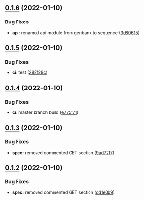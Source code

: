 ## [0.1.6](https://github.com/mycolab/genbank/compare/v0.1.5...v0.1.6) (2022-01-10)


### Bug Fixes

* **api:** renamed api module from genbank to sequence ([3d80615](https://github.com/mycolab/genbank/commit/3d806155d38b5125570b07a594a33d6070525b09))



## [0.1.5](https://github.com/mycolab/genbank/compare/v0.1.4...v0.1.5) (2022-01-10)


### Bug Fixes

* **ci:** test ([288f28c](https://github.com/mycolab/genbank/commit/288f28c8de1c272c7893ae10ef2e2b89774217d0))



## [0.1.4](https://github.com/mycolab/genbank/compare/v0.1.3...v0.1.4) (2022-01-10)


### Bug Fixes

* **ci:** master branch build ([e775f71](https://github.com/mycolab/genbank/commit/e775f71a7c495aa2f117dd8e8139f073f71dc2dc))



## [0.1.3](https://github.com/mycolab/genbank/compare/v0.1.2...v0.1.3) (2022-01-10)


### Bug Fixes

* **spec:** removed commented GET section ([9ad7217](https://github.com/mycolab/genbank/commit/9ad721714fedf61bf3c76a5aa1207462505b2b52))



## [0.1.2](https://github.com/mycolab/genbank/compare/v0.1.1...v0.1.2) (2022-01-10)


### Bug Fixes

* **spec:** removed commented GET section ([cd1e0b9](https://github.com/mycolab/genbank/commit/cd1e0b9153de08ce864b52b6f8dee2a3e29bd7b7))



